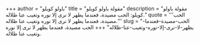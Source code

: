 +++
author = "باولو كويلو"
title = "مقولة باولو كويلو"
description = "مقولة باولو كويلو: الحب مصيدة، فعندما يظهر لا نرى إلا نوره وتغيب عنا ظلاله."
quote = '''الحب مصيدة، فعندما يظهر لا نرى إلا نوره وتغيب عنا ظلاله.'''
slug = "الحب-مصيدة-فعندما-يظهر-لا-نرى-إلا-نوره-وتغيب-عنا-ظلاله"
+++
الحب مصيدة، فعندما يظهر لا نرى إلا نوره وتغيب عنا ظلاله.
